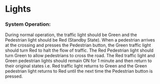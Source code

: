 # Lights

### System Operation: 
During normal operation, the traffic light should be Green and the Pedestrian light should
be Red (Standby State). When a pedestrian arrives at the crossing and presses the Pedestrian button, the
Green traffic light should turn Red to halt the flow of traffic. The Red Pedestrian light should turn Green to
allow pedestrians to cross the road. The Red traffic light and Green pedestrian lights should remain ON for 1 minute and then return to their original states i.e. Red traffic light returns to Green and the Green pedestrian
light returns to Red until the next time the Pedestrian button is pressed.
